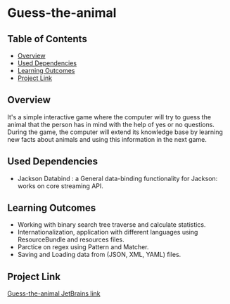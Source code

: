 # Guess-the-animal

## Table of Contents
* [Overview](#Overview)
* [Used Dependencies](#Used-Dependencies)
* [Learning Outcomes](#Learning-Outcomes)
* [Project Link](#Project-Link)

## Overview
It's a simple interactive game where the computer will try to guess the animal that the person has in mind with the help of yes or no questions. During the game, the computer will extend its knowledge base by learning new facts about animals and using this information in the next game.

## Used Dependencies
- Jackson Databind : a General data-binding functionality for Jackson: works on core streaming API.

## Learning Outcomes
- Working with binary search tree traverse and calculate statistics.
- Internationalization, application with different languages using ResourceBundle and resources files.
- Parctice on regex using Pattern and Matcher.
- Saving and Loading data from (JSON, XML, YAML) files.

## Project Link
[Guess-the-animal JetBrains link](https://hyperskill.org/projects/132?category=2&track=17)
